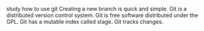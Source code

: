 study how to use git
Creating a new branch is quick and simple.
Git is a distributed version control system.
Git is free software distributed under the GPL.
Git has a mutable index called stage.
Git tracks changes.
